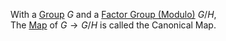 With a [Group](./Group.md) $G$ and a [Factor Group (Modulo)](./Factor%20Group%20(Modulo).md) $G/H$,  
The [Map](../Mapping/Map.md) of $G\rightarrow G/H$ is called the Canonical Map.